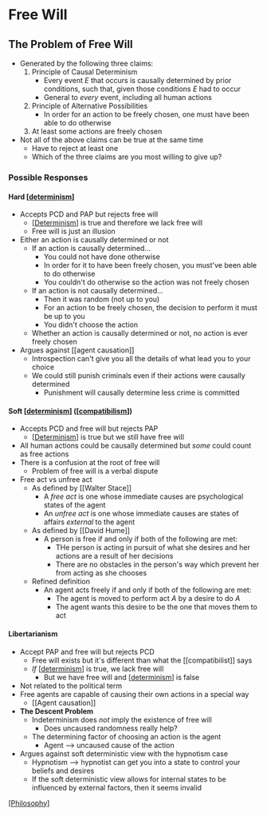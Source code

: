 # Free Will

## The Problem of Free Will

- Generated by the following three claims:
  1. Principle of Causal Determinism
     - Every event $E$ that occurs is causally determined by prior conditions, such that, given those conditions $E$ had to occur
     - General to *every* event, including all human actions
  2. Principle of Alternative Possibilities
     - In order for an action to be freely chosen, one must have been able to do otherwise
  3. At least some actions are freely chosen
- Not all of the above claims can be true at the same time
  - Have to reject at least one
  - Which of the three claims are you most willing to give up?

### Possible Responses

#### Hard [[determinism]]

- Accepts PCD and PAP but rejects free will
  - [[Determinism]] is true and therefore we lack free will
  - Free will is just an illusion
- Either an action is causally determined or not
  - If an action is causally determined...
    - You could not have done otherwise
    - In order for it to have been freely chosen, you must've been able to do otherwise
    - You couldn't do otherwise so the action was not freely chosen
  - If an action is not causally determined...
    - Then it was random (not up to you)
    - For an action to be freely chosen, the decision to perform it must be up to you
    - You didn't choose the action
  - Whether an action is causally determined or not, no action is ever freely chosen
- Argues against [[agent causation]]
  - Introspection can't give you all the details of what lead you to your choice
  - We could still punish criminals even if their actions were causally determined
    - Punishment will causally determine less crime is committed

#### Soft [[determinism]] ([[compatibilism]])

- Accepts PCD and free will but rejects PAP
  - [[Determinism]] is true but we still have free will
- All human actions could be causally determined but *some* could count as free actions
- There is a confusion at the root of free will
  - Problem of free will is a verbal dispute
- Free act vs unfree act
  - As defined by [[Walter Stace]]
    - A *free act* is one whose immediate causes are psychological states of the agent
    - An *unfree act* is one whose immediate causes are states of affairs *external* to the agent
  - As defined by [[David Hume]]
    - A person is free if and only if both of the following are met:
      - THe person is acting in pursuit of what she desires and her actions are a result of her decisions
      - There are no obstacles in the person's way which prevent her from acting as she chooses
  - Refined definition
    - An agent acts freely if and only if both of the following are met:
      - The agent is moved to perform act $A$ by a desire to do $A$
      - The agent wants this desire to be the one that moves them to act

#### Libertarianism

- Accept PAP and free will but rejects PCD
  - Free will exists but it's different than what the [[compatibilist]] says
  - *If* [[determinism]] is true, we lack free will
    - But we have free will and [[determinism]] is false
- Not related to the political term
- Free agents are capable of causing their own actions in a special way
  - [[Agent causation]]
- **The Descent Problem**
  - Indeterminism does *not* imply the existence of free will
    - Does uncaused randomness really help?
  - The determining factor of choosing an action is the agent
    - Agent --> uncaused cause of the action
- Argues against soft deterministic view with the hypnotism case
  - Hypnotism --> hypnotist can get you into a state to control your beliefs and desires
  - If the soft deterministic view allows for internal states to be influenced by external factors, then it seems invalid

[[Philosophy]]

[//begin]: # "Autogenerated link references for markdown compatibility"
[determinism]: determinism "Determinism"
[agent-causation]: agent-causation "Agent Causation"
[compatibilism]: compatibilism "Compatibilism"
[david-hume]: david-hume "David Hume"
[philosophy]: philosophy "Philosophy"
[//end]: # "Autogenerated link references"